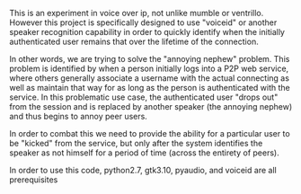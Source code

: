 This is an experiment in voice over ip, not unlike mumble or ventrillo. However this project is specifically designed to use "voiceid" or another speaker recognition capability in order to quickly identify when the initially authenticated user remains that over the lifetime of the connection.

In other words, we are trying to solve the "annoying nephew" problem. This problem is identified by when a person initially logs into a P2P web service, where others generally associate a username with the actual connecting as well as maintain that way for as long as the person is authenticated with the service. In this problematic use case, the authenticated user "drops out" from the session and is replaced by another speaker (the annoying nephew) and thus begins to annoy peer users.

In order to combat this we need to provide the ability for a particular user to be "kicked" from the service, but only after the system identifies the speaker as not himself for a period of time (across the entirety of peers).


In order to use this code, python2.7, gtk3.10, pyaudio, and voiceid are all prerequisites

